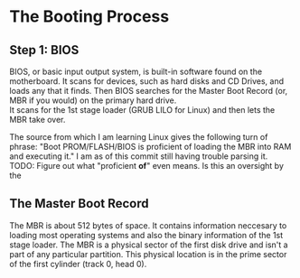 # The Booting Process

## Step 1: BIOS

BIOS, or basic input output system, is built-in software found on the motherboard.  It scans for devices, such as hard disks and CD Drives, and loads any that it finds.
Then BIOS searches for the Master Boot Record (or, MBR if you would) on the primary hard drive.  
It scans for the 1st stage loader (GRUB LILO for Linux)  and then lets the MBR take over.  

The source from which I am learning Linux gives the following turn of phrase:
"Boot PROM/FLASH/BIOS is proficient of loading the MBR into RAM and executing it."
I am as of this commit still having trouble parsing it.
TODO: Figure out what "proficient **of**" even means.  Is this an oversight by the

## The Master Boot Record

The MBR is about 512 bytes of space. It contains information neccesary to loading most operating systems and also the binary information of the 1st stage loader.  The MBR is a physical sector of the first disk drive and isn't a part of any particular partition.  This physical location is in the prime sector of the first cylinder (track 0, head 0). 